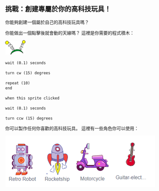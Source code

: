 ## 挑戰：創建專屬於你的高科技玩具！
你能夠創建一個屬於自己的高科技玩具嗎？

你能做出一個點擊後就會動的天線嗎？ 這裡是你需要的程式積木：

![天線](images/antennae-sprite.png)

```blocks3
wait (0.1) seconds

turn cw (15) degrees

repeat (10)
end

when this sprite clicked

wait (0.1) seconds

turn ccw (15) degrees
```

你可以製作任何你喜歡的高科技玩具。 這裡有一些角色你可以使用：

![機器人，火箭，摩托車，電吉他](images/toys-sprites.png)
